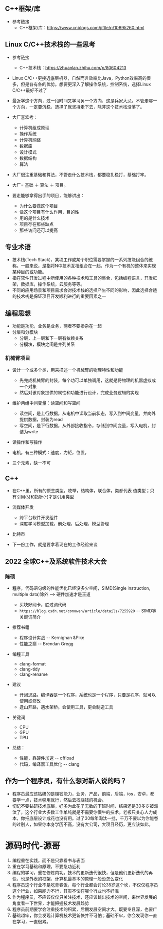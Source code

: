 ## C++框架/库

+ 参考链接
  + C++框架/库：https://www.cnblogs.com/jiftle/p/10895260.html

## Linux C/C++技术栈的一些思考

+ 参考链接
  + C++技术栈：https://zhuanlan.zhihu.com/p/80604213

+ Linux C/C++更接近底层机器，自然而言效率比Java，Python效率高的很多，但是各有各的优势。想要更深入了解操作系统，控制系统，选择Linux C/C++最好不过了
+ 最近学这个方向，过一段时间又学习另一个方向，这是兵家大忌。不管走哪一个方向，一定要沉稳，选择了就坚持走下去，除非这个技术栈没落了。

+ 大厂喜欢考：
  + 计算机组成原理
  + 操作系统
  + 计算机网络
  + 数据库
  + 设计模式
  + 数据结构
  + 算法

+ 大厂很注重基础和算法，不管走什么技术栈，都要稳扎稳打，基础打牢。
+ 大厂= 基础 ＋ 算法 ＋ 项目。
+ 要走能够拿得出手的项目，能够讲出：
  + 为什么要做这个项目
  + 做这个项目有什么作用，目的性
  + 用的是什么技术
  + 项目存在那些缺点
  + 那些访问还可以提高

## 专业术语

+ 技术栈(Tech Stack)，某项工作或某个职位需要掌握的一系列技能组合的统称。一般来说，是指将N中技术互相组合在一起，作为一个有机的整体来实现某种目的或功能。
+ 指在软件开发过程中所使用的各种技术和工具的集合，包括编程语言，开发框架，数据库，操作系统，云服务等等。
+ 不同的应用场景和项目需求会对技术栈的选择产生不同的影响，因此选择合适的技术栈是保证项目开发顺利进行的重要因素之一

## 编程思想

+ 功能是功能，业务是业务，两者不要掺杂在一起
+ 分层和分模块
  - 分层，上一层和下一层有依赖关系
  - 分模块，模块之间是并列关系

### 机械臂项目

+ 设计一个或多个类，用来描述一个机械臂的物理特性和功能
  - 先完成机械臂的封装，每个功可以单独调用，这就是将物理的机器虚拟成一个对象
  - 然后对该对象提供的属性和功能进行设计，完成业务逻辑的实现

+ 维护两组中间变量：读空间和写空间
  - 读空间，是上行数据，从电机中读取当前状态，写入到中间变量，并向外提供数据，封装为read
  - 写空间，是下行数据，从外部接收指令，存储到中间变量，写入电机，封装为write
+ 读操作和写操作

+ 电机，有三种模式：速度，力矩，位置。
+ 三个元素，缺一不可

## C++ 

+ 在C++里，所有的原生类型，枚举，结构体，联合体，类都代表 值类型；只有引用(`&`)和指针(`*`)才是引用类型

+ 流媒体开发
  - 跨平台软件开发组件
  - 深度学习模型加载，前处理，后处理，模型管理
+ 比特币

+ 下一份工作，就是要拿着现在的工作经验来谈

## 2022 全球C++及系统软件技术大会

### 陈硕

+ 程序，代码语句级的性能优化已经没多少空间，SIMD(Single instruction, multiple data)除外  --> 硬件加速才是王道
  - 买块好网卡，胜过调代码
  - `https://blog.csdn.net/conowen/article/details/7255920`  --  SIMD等关键词简介

+ 推荐书籍
  - 程序设计实战  --  Kernighan &Pike
  - 性能之巅     --  Brendan Gregg

+ 编程工具
  - clang-format
  - clang-tidy 
  - clang-rename

+ 建议
  - 开阔思路。编译器是一个程序，系统也是一个程序，只要是程序，就可以使用或修改
  - 逢山开路，遇水架桥。会使用工具，更会制造工具

+ 关键词
  - CPU
  - GPU
  - TPU

+ 总结：
  - 性能，靠硬件加速     -- offload
  - 代码，编译器工具优化  -- clang

## 作为一个程序员，有什么想对新人说的吗？

+ 程序员最应该钻研的是赚钱能力，业务，产品，前端，后端，ios，安卓，都要学一点，技术够用就行，然后去找赚钱的机会。
+ 切记不要钻研技术底层，好多为此花了无数的下班时间，结果还是30多岁被淘汰了，这个行业大多数工作单纯就是不需要你很牛的技术。老板只关心人力成本，你把底层设计成花也没有用。过了30每年淘汰一批，千万不要以为你能卷的过别人，如果你本身学历不高，没有大公司，大项目经历，更应该如此。

# 源码时代-源哥

1. 编程重在实践，而不是只靠看书与表面
2. 重在学习基础和原理，不要急功近利
3. 编程的学习，重在修炼内功。技术的更新迭代很快，但是他们更新迭代的再快，也是外表的框架，计算机最基本的原理一般没怎么变化
4. 程序员这个行业不是吃青春饭，每个行业都会讨论35岁这个坎，不仅仅程序员这个行业，如果能力不行，其实不论在哪个行业也不好混
5. 作为程序员，不应该仅仅只关注技术，还应该跳出技术的空间，来世界发展的角度看一下世界，才能把握技术发展趋势
6. 程序员前期要学会注重技术的积累，后期发展空间才大。既要专且深，也要广
7. 基础越牢，你会发现计算机技术更新快并不可怕；基础不牢，你会发现你一直在学习，一直很累。